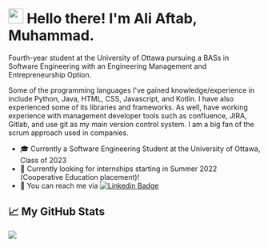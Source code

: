 <!-- Text -->


# <img src="https://raw.githubusercontent.com/MartinHeinz/MartinHeinz/master/wave.gif" width="30px"> Hello there! I'm Ali Aftab, Muhammad.

Fourth-year student at the University of Ottawa pursuing a BASs in Software Engineering with an Engineering Management and Entrepreneurship Option.

Some of the programming languages I've gained knowledge/experience in include Python, Java, HTML, CSS, Javascript, and Kotlin. I have also experienced some of its libraries and frameworks. As well, have working experience with management developer tools such as confluence, JIRA, Gitlab, and use git as my main version control system. I am a big fan of the scrum approach used in companies.

- 🎓 Currently a Software Engineering Student at the University of Ottawa, Class of 2023
- 🙋 Currently looking for internships starting in Summer 2022 (Cooperative Education placement)!
- 💬 You can reach me via [![Linkedin Badge](https://img.shields.io/badge/-Ali-blue?style=flat-square&logo=Linkedin&logoColor=white&link=https://www.linkedin.com/in/ali-aftab-muhammad/)](https://www.linkedin.com/in/ali-aftab-muhammad/)

## &#x1f4c8; My GitHub Stats

<img align="center" src="https://github-readme-stats.vercel.app/api/?username=Renfrew100&theme=dark&hide=stars"/>
<br/>

